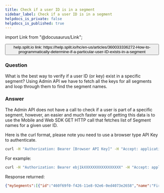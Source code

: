 ```yaml
---
title: Check if a user ID is in a segment
sidebar_label: Check if a user ID is in a segment
helpdocs_is_private: false
helpdocs_is_published: true
---
```


import Link from "@docusaurus/Link";

<p>
  <button style={{borderRadius:'8px', border:'1px', fontFamily:'Courier New', fontWeight:'800', textAlign:'left'}}> help.split.io link: https://help.split.io/hc/en-us/articles/360033336272-How-to-programmatically-determine-if-a-particular-user-ID-exists-in-a-segment </button>
</p>

### Question

What is the best way to verify if a user ID (or key) exist in a specific segment? Using Admin API we have to fetch all the keys for all segments and loop through them to find the segment names.

### Answer

The Admin API does not have a call to check if a user is part of a specific segment, however, an easier and much faster way of getting this data is to use the Mobile and Web SDK GET HTTP call that fetches list of Segment names for a given user ID.

Here is the curl format, please note you need to use a browser type API Key to authenticate.

```bash
curl -H "Authorization: Bearer [Browser API Key]" -H "Accept: application/json" https://sdk.split.io/api/mySegments/[user id]
```

For example:

```bash
curl -H "Authorization: Bearer ebj1kXXXXXXXXXXXXXXXXX" -H "Accept: application/json" https://sdk.split.io/api/mySegments/testing4321
```

Response returned:

```json
{"mySegments":[{"id":"460f69f0-f426-11e8-92e6-0ed4073e2658","name":"First_Class_Users"}]}
```